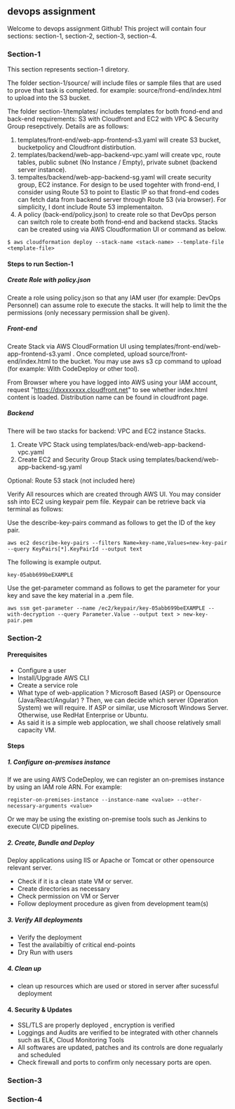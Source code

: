 ## devops assignment

Welcome to devops assignment Github! This project will contain four sections: section-1, section-2, section-3, section-4. 


### Section-1

This section represents section-1 diretory. 

The folder section-1/source/ will include files or sample files that are used to prove that task is completed. for example: source/frond-end/index.html to upload into the S3 bucket.

The folder section-1/templates/ includes templates for both frond-end and back-end requirements: S3 with Cloudfront and EC2 with VPC & Security Group resepctively. Details are as follows:
1. templates/front-end/web-app-frontend-s3.yaml will create S3 bucket, bucketpolicy and Cloudfront distirbution.
2. templates/backend/web-app-backend-vpc.yaml will create vpc, route tables, public subnet (No Instance / Empty), private subnet (backend server instance). 
3. tempaltes/backend/web-app-backend-sg.yaml will create security group, EC2 instance. For design to be used togehter with frond-end, I consider using Route 53 to point to Elastic IP so that frond-end codes can fetch data from backend server through Route 53 (via browser). For simplicity, I dont include Route 53 implementaiton. 
4. A policy (back-end/policy.json) to create role so that DevOps person can switch role to create both frond-end and backend stacks. Stacks can be created using via AWS Cloudformation UI or command as below.

```
$ aws cloudformation deploy --stack-name <stack-name> --template-file <template-file>
```

#### Steps to run Section-1

##### Create Role with policy.json

Create a role using policy.json so that any IAM user (for example: DevOps Personnel) can assume role to execute the stacks. It will help to limit the the permissions (only necessary permission shall be given).

##### Front-end

Create Stack via AWS CloudFormation UI using templates/front-end/web-app-frontend-s3.yaml . Once completed, upload source/front-end/index.html to the bucket. You may use aws s3 cp command to upload (for example: With CodeDeploy or other tool). 

From Browser where you have logged into AWS using your IAM account, request "https://dxxxxxxxx.cloudfront.net" to see whether index.html content is loaded. Distribution name can be found in cloudfront page.

##### Backend
There will be two stacks for backend: VPC and EC2 instance Stacks. 

1. Create VPC Stack using templates/back-end/web-app-backend-vpc.yaml 
2. Create EC2 and Security Group Stack using templates/backend/web-app-backend-sg.yaml 

Optional: Route 53 stack (not included here)

Verify All resources which are created through AWS UI. 
You may consider ssh into EC2 using keypair pem file. Keypair can be retrieve back via terminal as follows:

Use the describe-key-pairs command as follows to get the ID of the key pair.
```
aws ec2 describe-key-pairs --filters Name=key-name,Values=new-key-pair --query KeyPairs[*].KeyPairId --output text
```
The following is example output.
```
key-05abb699beEXAMPLE
```
Use the get-parameter command as follows to get the parameter for your key and save the key material in a .pem file.
```
aws ssm get-parameter --name /ec2/keypair/key-05abb699beEXAMPLE --with-decryption --query Parameter.Value --output text > new-key-pair.pem
```

### Section-2

#### Prerequisites
- Configure a user
- Install/Upgrade AWS CLI
- Create a service role
- What type of web-application ? Microsoft Based (ASP) or Opensource (Java/React/Angular) ? Then, we can decide which server (Operation System) we will require. If ASP or similar, use Microsoft Windows Server. Otherwise, use RedHat Enterprise or Ubuntu.
- As said it is a simple web applocation, we shall choose relatively small capacity VM.


#### Steps
##### 1. Configure on-premises instance
If we are using AWS CodeDeploy, we can register an on-premises instance by using an IAM role ARN. 
For example:
```
register-on-premises-instance --instance-name <value> --other-necessary-arguments <value>
```

Or we may be using the existing on-premise tools such as Jenkins to execute CI/CD pipelines.

##### 2. Create, Bundle and Deploy
Deploy applications using IIS or Apache or Tomcat or other opensource relevant server. 
- Check if it is a clean state VM or server.
- Create directories as necessary
- Check permission on VM or Server
- Follow deployment procedure as given from development team(s)

##### 3. Verify All deployments
- Verify the deployment
- Test the availabiltiy of critical end-points
- Dry Run with users

##### 4. Clean up
- clean up resources which are used or stored in server after sucessful deployment 

#### 4. Security & Updates
- SSL/TLS are properly deployed , encryption is verified 
- Loggings and Audits are verified to be integrated with other channels such as ELK, Cloud Monitoring Tools
- All softwares are updated, patches and its controls are done regualarly and scheduled
- Check firewall and ports to confirm only necessary ports are open. 

### Section-3

### Section-4


